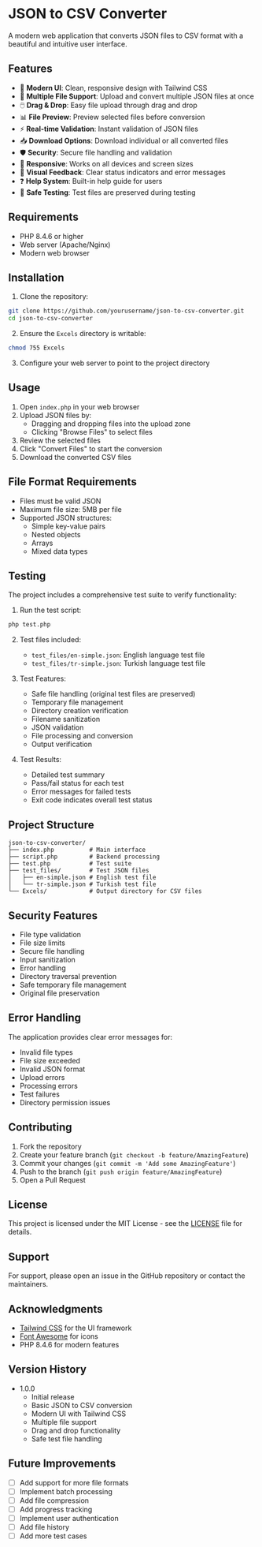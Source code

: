 # JSON to CSV Converter

A modern web application that converts JSON files to CSV format with a beautiful and intuitive user interface.

## Features

- 🚀 **Modern UI**: Clean, responsive design with Tailwind CSS
- 📁 **Multiple File Support**: Upload and convert multiple JSON files at once
- 🖱️ **Drag & Drop**: Easy file upload through drag and drop
- 📊 **File Preview**: Preview selected files before conversion
- ⚡ **Real-time Validation**: Instant validation of JSON files
- 📥 **Download Options**: Download individual or all converted files
- 🛡️ **Security**: Secure file handling and validation
- 📱 **Responsive**: Works on all devices and screen sizes
- 🎨 **Visual Feedback**: Clear status indicators and error messages
- ❓ **Help System**: Built-in help guide for users
- 🔄 **Safe Testing**: Test files are preserved during testing

## Requirements

- PHP 8.4.6 or higher
- Web server (Apache/Nginx)
- Modern web browser

## Installation

1. Clone the repository:
```bash
git clone https://github.com/yourusername/json-to-csv-converter.git
cd json-to-csv-converter
```

2. Ensure the `Excels` directory is writable:
```bash
chmod 755 Excels
```

3. Configure your web server to point to the project directory

## Usage

1. Open `index.php` in your web browser
2. Upload JSON files by:
   - Dragging and dropping files into the upload zone
   - Clicking "Browse Files" to select files
3. Review the selected files
4. Click "Convert Files" to start the conversion
5. Download the converted CSV files

## File Format Requirements

- Files must be valid JSON
- Maximum file size: 5MB per file
- Supported JSON structures:
  - Simple key-value pairs
  - Nested objects
  - Arrays
  - Mixed data types

## Testing

The project includes a comprehensive test suite to verify functionality:

1. Run the test script:
```bash
php test.php
```

2. Test files included:
   - `test_files/en-simple.json`: English language test file
   - `test_files/tr-simple.json`: Turkish language test file

3. Test Features:
   - Safe file handling (original test files are preserved)
   - Temporary file management
   - Directory creation verification
   - Filename sanitization
   - JSON validation
   - File processing and conversion
   - Output verification

4. Test Results:
   - Detailed test summary
   - Pass/fail status for each test
   - Error messages for failed tests
   - Exit code indicates overall test status

## Project Structure

```
json-to-csv-converter/
├── index.php          # Main interface
├── script.php         # Backend processing
├── test.php           # Test suite
├── test_files/        # Test JSON files
│   ├── en-simple.json # English test file
│   └── tr-simple.json # Turkish test file
└── Excels/            # Output directory for CSV files
```

## Security Features

- File type validation
- File size limits
- Secure file handling
- Input sanitization
- Error handling
- Directory traversal prevention
- Safe temporary file management
- Original file preservation

## Error Handling

The application provides clear error messages for:
- Invalid file types
- File size exceeded
- Invalid JSON format
- Upload errors
- Processing errors
- Test failures
- Directory permission issues

## Contributing

1. Fork the repository
2. Create your feature branch (`git checkout -b feature/AmazingFeature`)
3. Commit your changes (`git commit -m 'Add some AmazingFeature'`)
4. Push to the branch (`git push origin feature/AmazingFeature`)
5. Open a Pull Request

## License

This project is licensed under the MIT License - see the [LICENSE](LICENSE) file for details.

## Support

For support, please open an issue in the GitHub repository or contact the maintainers.

## Acknowledgments

- [Tailwind CSS](https://tailwindcss.com/) for the UI framework
- [Font Awesome](https://fontawesome.com/) for icons
- PHP 8.4.6 for modern features

## Version History

- 1.0.0
  - Initial release
  - Basic JSON to CSV conversion
  - Modern UI with Tailwind CSS
  - Multiple file support
  - Drag and drop functionality
  - Safe test file handling

## Future Improvements

- [ ] Add support for more file formats
- [ ] Implement batch processing
- [ ] Add file compression
- [ ] Add progress tracking
- [ ] Implement user authentication
- [ ] Add file history
- [ ] Add more test cases
